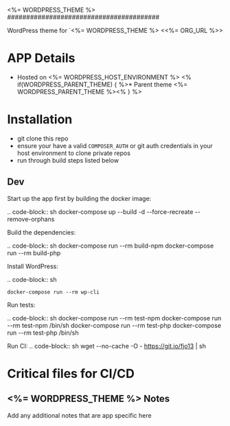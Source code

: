 <%= WORDPRESS_THEME %>
########################################

WordPress theme for `<%= WORDPRESS_THEME %> <<%= ORG_URL %>>

APP Details
=============

* Hosted on <%= WORDPRESS_HOST_ENVIRONMENT %>
<% if(WORDPRESS_PARENT_THEME) { %>* Parent theme <%= WORDPRESS_PARENT_THEME %><% } %>

Installation
============
* git clone this repo
* ensure your have a valid `COMPOSER_AUTH` or git auth credentials in your host environment to clone private repos
* run through build steps listed below

Dev
-----
Start up the app first by building the docker image:

.. code-block:: sh
    docker-compose up --build -d --force-recreate --remove-orphans

Build the dependencies:

.. code-block:: sh
    docker-compose run --rm build-npm
    docker-compose run --rm build-php

Install WordPress:

.. code-block:: sh

    docker-compose run --rm wp-cli

Run tests:

.. code-block:: sh
    docker-compose run --rm test-npm
    docker-compose run --rm test-npm /bin/sh
    docker-compose run --rm test-php
    docker-compose run --rm test-php /bin/sh

Run CI:
.. code-block:: sh
    wget --no-cache -O - https://git.io/fjo13 | sh

Critical files for CI/CD
=============
<%= WORDPRESS_THEME %>
Notes
-----
Add any additional notes that are app specific here
